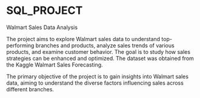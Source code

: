 # SQL_PROJECT
 Walmart Sales Data Analysis

 The project aims to explore Walmart sales data to understand top-performing branches and products, analyze sales trends of various products, and examine customer behavior. 
 The goal is to study how sales strategies can be enhanced and optimized. The dataset was obtained from the Kaggle Walmart Sales Forecasting.

 The primary objective of the project is to gain insights into Walmart sales data, aiming to understand the diverse factors influencing sales across different branches.
